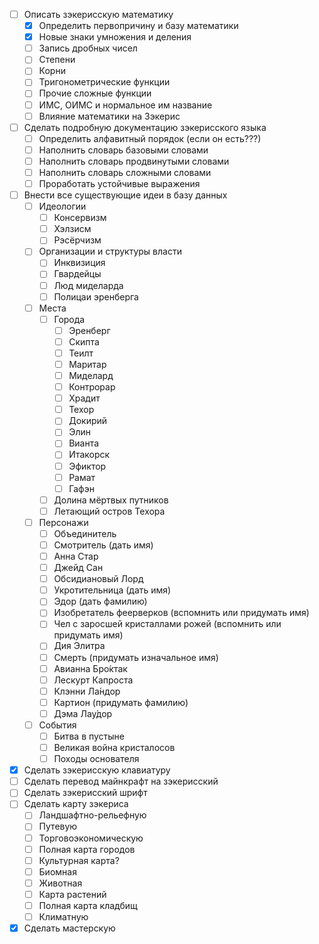 - [ ] Описать зэкерисскую математику
	- [x] Определить первопричину и базу математики
	- [x] Новые знаки умножения и деления
	- [ ] Запись дробных чисел
	- [ ] Степени
	- [ ] Корни
	- [ ] Тригонометрические функции
	- [ ] Прочие сложные функции
	- [ ] ИМС, ОИМС и нормальное им название
	- [ ] Влияние математики на Зэкерис
- [ ] Сделать подробную документацию зэкерисского языка
	- [ ] Определить алфавитный порядок (если он есть???)
	- [ ] Наполнить словарь базовыми словами
	- [ ] Наполнить словарь продвинутыми словами
	- [ ] Наполнить словарь сложными словами
	- [ ] Проработать устойчивые выражения
- [ ] Внести все существующие идеи в базу данных
	- [ ] Идеологии
		- [ ] Консервизм
		- [ ] Хэлзисм
		- [ ] Рэсёрчизм
	- [ ] Организации и структуры власти
		- [ ] Инквизиция
		- [ ] Гвардейцы
		- [ ] Люд миделарда
		- [ ] Полицаи эренберга
	- [ ] Места
		- [ ] Города
			- [ ] Эренберг
			- [ ] Скипта
			- [ ] Теилт
			- [ ] Маритар
			- [ ] Миделард
			- [ ] Контрорар
			- [ ] Храдит
			- [ ] Техор
			- [ ] Докирий
			- [ ] Элин
			- [ ] Вианта
			- [ ] Итакорск
			- [ ] Эфиктор
			- [ ] Рамат
			- [ ] Гафэн
		- [ ] Долина мёртвых путников
		- [ ] Летающий остров Техора
	- [ ] Персонажи
		- [ ] Объединитель
		- [ ] Смотритель (дать имя)
		- [ ] Анна Стар
		- [ ] Джейд Сан
		- [ ] Обсидиановый Лорд
		- [ ] Укротительница (дать имя)
		- [ ] Эдор (дать фамилию)
		- [ ] Изобретатель феерверков (вспомнить или придумать имя)
		- [ ] Чел с заросшей кристаллами рожей (вспомнить или придумать имя)
		- [ ] Дия Элитра
		- [ ] Смерть (придумать изначальное имя)
		- [ ] Авианна Бро́ктак
		- [ ] Лескурт Капроста
		- [ ] Клэнни Ла́ндор
		- [ ] Картион (придумать фамилию)
		- [ ] Дэма Лау́дор
	- [ ] События
		- [ ] Битва в пустыне
		- [ ] Великая война кристалосов
		- [ ] Походы основателя
- [x] Сделать зэкерисскую клавиатуру
- [ ] Сделать перевод майнкрафт на зэкерисский
- [ ] Сделать зэкерисский шрифт
- [ ] Сделать карту зэкериса
	- [ ] Ландшафтно-рельефную
	- [ ] Путевую
	- [ ] Торговоэкономическую
	- [ ] Полная карта городов
	- [ ] Культурная карта?
	- [ ] Биомная
	- [ ] Животная
	- [ ] Карта растений
	- [ ] Полная карта кладбищ
	- [ ] Климатную
- [x] Сделать мастерскую